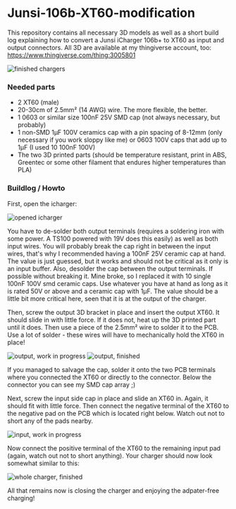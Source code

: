 # Junsi-106b-XT60-modification
This repository contains all necessary 3D models as well as a short build log explaining how to convert a Junsi iCharger 106b+ to XT60 as input and output connectors. All 3D are available at my thingiverse account, too: https://www.thingiverse.com/thing:3005801

![finished chargers](https://raw.githubusercontent.com/ebastler/Junsi-106b-XT60-modification/master/Documentation/junsi_finished.jpg)

### Needed parts
- 2 XT60 (male)
- 20-30cm of 2.5mm² (14 AWG) wire. The more flexible, the better.
- 1 0603 or similar size 100nF 25V SMD cap (not always necessary, but probably)
- 1 non-SMD 1µF 100V ceramics cap with a pin spacing of 8-12mm (only necessary if you work sloppy like me) or 0603 100V caps that add up to 1µF (I used 10 100nF 100V)
- The two 3D printed parts (should be temperature resistant, print in ABS, Greentec or some other filament that endures higher temperatures than PLA)

### Buildlog / Howto
First, open the icharger:

![opened icharger](https://raw.githubusercontent.com/ebastler/Junsi-106b-XT60-modification/master/Documentation/junsi_whole_before.jpg)

You have to de-solder both output terminals (requires a soldering iron with some power. A TS100 powered with 19V does this easily) as well as both input wires. You will probably break the cap right in between the input wires, that's why I recommended having a 100nF 25V ceramic cap at hand. The value is just guessed, but it works and should not be critical as it only is an input buffer. Also, desolder the cap between the output terminals. If possible without breaking it. Mine broke, so I replaced it with 10 single 100nF 100V smd ceramic caps. Use whatever you have at hand as long as it is rated 50V or above and a ceramic cap with 1µF. The value should be a little bit more critical here, seen that it is at the output of the charger.

Then, screw the output 3D bracket in place and insert the output XT60. It should slide in with little force. If it does not, heat up the 3D printed part until it does. Then use a piece of the 2.5mm² wire to solder it to the PCB. Use a lot of solder - these wires will have to mechanically hold the XT60 in place!

![output, work in progress](https://raw.githubusercontent.com/ebastler/Junsi-106b-XT60-modification/master/Documentation/junsi_out_half.jpg)
![output, finished](https://raw.githubusercontent.com/ebastler/Junsi-106b-XT60-modification/master/Documentation/junsi_out_finished.jpg)

If you managed to salvage the cap, solder it onto the two PCB terminals where you connected the XT60 or directly to the connector. Below the connector you can see my SMD cap array ;)

Next, screw the input side cap in place and slide an XT60 in. Again, it should fit with little force. Then connect the negative terminal of the XT60 to the negative pad on the PCB which is located right below. Watch out not to short any of the pads nearby.

![input, work in progress](https://raw.githubusercontent.com/ebastler/Junsi-106b-XT60-modification/master/Documentation/junsi_in_half.jpg)

Now connect the positive terminal of the XT60 to the remaining input pad (again, watch out not to short anything). Your charger should now look somewhat similar to this:

![whole charger, finished](https://raw.githubusercontent.com/ebastler/Junsi-106b-XT60-modification/master/Documentation/junsi_whole_finished.jpg)

All that remains now is closing the charger and enjoying the adpater-free charging!
